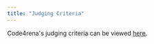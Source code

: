 ```yaml
---
title: "Judging Criteria"
---
```


Code4rena's judging criteria can be viewed [here](https://docs.code4rena.com/awarding/judging-criteria).